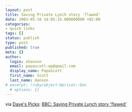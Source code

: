 ```yaml
---
layout: post
title: Saving Private Lynch story 'flawed'
date: 2003-05-16 14:05:15.000000000 +02:00
categories:
- quick links
tags: []
status: publish
type: post
published: true
meta: {}
author:
  login: shanson
  email: papascott-wp@gmail.com
  display_name: PapaScott
  first_name: Scott
  last_name: Hanson
# excerpt: !ruby/object:Hpricot::Doc
  # options: {}
---
```

<p>via <a href="http://davespicks.com/archive/2003/0516.html">Dave's Picks</a>: <a title="'...or more accurately, completely faked''" href="http://news.bbc.co.uk/1/hi/programmes/correspondent/3028585.stm">BBC: Saving Private Lynch story 'flawed'</a></p>
